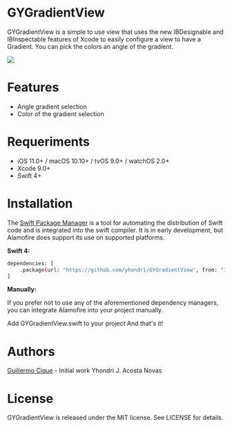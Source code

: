# GYGradientView

GYGradientView is a simple to use view that uses the new IBDesignable and IBInspectable features of Xcode to easily configure a view to have a Gradient. You can pick the colors an angle of the gradient.

![](https://github.com/yhondri/GYGradientView/blob/master/Screenshots/screenshot.png?raw=true)

# Features

  - Angle gradient selection
  - Color of the gradient selection

# Requeriments
- iOS 11.0+ / macOS 10.10+ / tvOS 9.0+ / watchOS 2.0+
- Xcode 9.0+
- Swift 4+

# Installation

The [Swift Package Manager](https://swift.org/package-manager/) is a tool for automating the distribution of Swift code and is integrated into the swift compiler. It is in early development, but Alamofire does support its use on supported platforms.

**Swift 4:**

```sh
dependencies: [
    .package(url: "https://github.com/yhondri/GYGradientView", from: "1.0.0")
]
```

**Manually:**

If you prefer not to use any of the aforementioned dependency managers, you can integrate Alamofire into your project manually.

Add GYGradientView.swift to your project And that's it!

# Authors

[Guillermo Cique](https://github.com/GuiyeC) - Initial work 
Yhondri J. Acosta Novas

# License

GYGradientView is released under the MIT license. See LICENSE for details.
